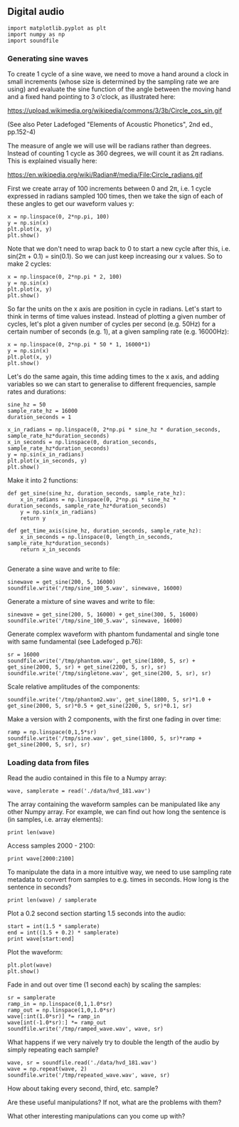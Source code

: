 ## Digital audio

```
import matplotlib.pyplot as plt
import numpy as np
import soundfile
```


### Generating sine waves

To create 1 cycle of a sine wave, we need to move a hand around 
a clock in small increments (whose size is determined by the 
sampling rate we are using) and evaluate the sine function of the 
angle between the moving hand and a fixed hand pointing to 3 o'clock,
as illustrated here:

 https://upload.wikimedia.org/wikipedia/commons/3/3b/Circle_cos_sin.gif

 (See also Peter Ladefoged "Elements of Acoustic Phonetics", 2nd ed., pp.152-4) 
 
The measure of angle we will use will be radians rather than degrees.
Instead of counting 1 cycle as 360 degrees, we will count it as 2π
radians. This is explained visually here:

https://en.wikipedia.org/wiki/Radian#/media/File:Circle_radians.gif

First we create array of 100 increments between 0 and 2π, 
i.e. 1 cycle expressed in radians sampled 100 times, then we take 
the sign of each of these angles to get our waveform values y:

```
x = np.linspace(0, 2*np.pi, 100) 
y = np.sin(x)
plt.plot(x, y) 
plt.show()    
```

Note that we don't need to wrap back to 0 to start a new cycle after this,
i.e. sin(2π + 0.1) = sin(0.1). So we can just keep increasing our x values.
So to make 2 cycles:


```
x = np.linspace(0, 2*np.pi * 2, 100) 
y = np.sin(x)
plt.plot(x, y) 
plt.show()    
```


So far the units on the x axis are position in cycle in radians. Let's 
start to think in terms of time values instead. Instead of plotting a 
given number of cycles, let's plot a given number of cycles per second (e.g. 50Hz)
for a certain number of seconds (e.g. 1), at a given sampling rate (e.g. 16000Hz):

```
x = np.linspace(0, 2*np.pi * 50 * 1, 16000*1) 
y = np.sin(x)
plt.plot(x, y) 
plt.show()    
```

Let's do the same again, this time adding times to the x axis, and adding variables
so we can start to generalise to different frequencies, sample rates and durations:

```
sine_hz = 50
sample_rate_hz = 16000
duration_seconds = 1

x_in_radians = np.linspace(0, 2*np.pi * sine_hz * duration_seconds, sample_rate_hz*duration_seconds) 
x_in_seconds = np.linspace(0, duration_seconds, sample_rate_hz*duration_seconds)
y = np.sin(x_in_radians)
plt.plot(x_in_seconds, y) 
plt.show()    
```

Make it into 2 functions:

```
def get_sine(sine_hz, duration_seconds, sample_rate_hz):
    x_in_radians = np.linspace(0, 2*np.pi * sine_hz * duration_seconds, sample_rate_hz*duration_seconds) 
    y = np.sin(x_in_radians)
    return y
    
def get_time_axis(sine_hz, duration_seconds, sample_rate_hz):
    x_in_seconds = np.linspace(0, length_in_seconds, sample_rate_hz*duration_seconds)
    return x_in_seconds
    
```

Generate a sine wave and write to file:

```
sinewave = get_sine(200, 5, 16000)
soundfile.write('/tmp/sine_100_5.wav', sinewave, 16000)
```

Generate a mixture of sine waves and write to file:

```
sinewave = get_sine(200, 5, 16000) + get_sine(300, 5, 16000)
soundfile.write('/tmp/sine_100_5.wav', sinewave, 16000)
```

Generate complex waveform with phantom fundamental and single tone with
same fundamental (see Ladefoged p.76):

```
sr = 16000
soundfile.write('/tmp/phantom.wav', get_sine(1800, 5, sr) + get_sine(2000, 5, sr) + get_sine(2200, 5, sr), sr)
soundfile.write('/tmp/singletone.wav', get_sine(200, 5, sr), sr)
```

Scale relative amplitudes of the components:
```
soundfile.write('/tmp/phantom2.wav', get_sine(1800, 5, sr)*1.0 + get_sine(2000, 5, sr)*0.5 + get_sine(2200, 5, sr)*0.1, sr)
```

Make a version with 2 components, with the first one fading in over time:

```
ramp = np.linspace(0,1,5*sr)
soundfile.write('/tmp/sine.wav', get_sine(1800, 5, sr)*ramp + get_sine(2000, 5, sr), sr)
```

### Loading data from files

Read the audio contained in this file to a Numpy array:

```
wave, samplerate = read('./data/hvd_181.wav')

```


The array containing the waveform samples can be manipulated like any other Numpy array. For example, we can find out how long the sentence is (in samples, i.e. array elements):

```
print len(wave)
```


Access samples 2000 - 2100:
```
print wave[2000:2100]
```


To manipulate the data in a more intuitive way, we need to use sampling rate metadata to convert from samples to e.g. times in seconds.   How long is the sentence in seconds?

```
print len(wave) / samplerate
```


Plot a 0.2 second section starting 1.5 seconds into the audio:

```
start = int(1.5 * samplerate)
end = int((1.5 + 0.2) * samplerate)
print wave[start:end]
```

Plot the waveform:

```
plt.plot(wave) 
plt.show()
```

Fade in and out over time (1 second each) by scaling the samples:

```
sr = samplerate
ramp_in = np.linspace(0,1,1.0*sr) 
ramp_out = np.linspace(1,0,1.0*sr) 
wave[:int(1.0*sr)] *= ramp_in
wave[int(-1.0*sr):] *= ramp_out
soundfile.write('/tmp/ramped_wave.wav', wave, sr)
```

What happens if we very naively try to double the length of the audio by
simply repeating each sample?

```
wave, sr = soundfile.read('./data/hvd_181.wav')
wave = np.repeat(wave, 2)
soundfile.write('/tmp/repeated_wave.wav', wave, sr)
```

How about taking every second, third, etc. sample?

<!--
wave, sr = soundfile.read('./data/hvd_181.wav')
wave = wave[::2]
soundfile.write('/tmp/decimated_wave.wav', wave, sr)
-->

Are these useful manipulations? If not, what are the problems with them?

What other interesting manipulations can you come up with?



